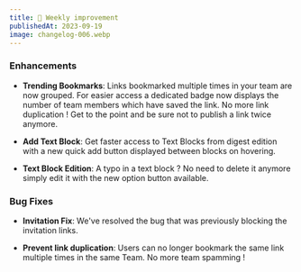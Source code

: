 ```yaml
---
title: 🌟 Weekly improvement
publishedAt: 2023-09-19
image: changelog-006.webp
---
```


### Enhancements

- **Trending Bookmarks**: Links bookmarked multiple times in your team are now grouped. For easier access a dedicated badge now displays the number of team members which have saved the link. No more link duplication ! Get to the point and be sure not to publish a link twice anymore.

- **Add Text Block**: Get faster access to Text Blocks from digest edition with a new quick add button displayed between blocks on hovering.

- **Text Block Edition**: A typo in a text block ? No need to delete it anymore simply edit it with the new option button available.

### Bug Fixes

- **Invitation Fix**: We've resolved the bug that was previously blocking the invitation links.

- **Prevent link duplication**: Users can no longer bookmark the same link multiple times in the same Team. No more team spamming !
